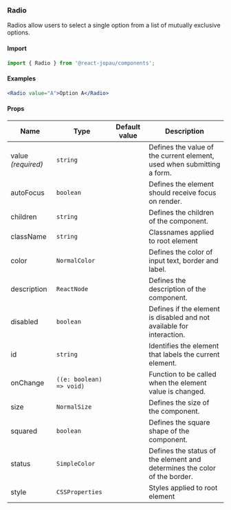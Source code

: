 ### Radio

Radios allow users to select a single option from a list of mutually exclusive options.

#### Import

```jsx
import { Radio } from '@react-jopau/components';
```

#### Examples

```jsx
<Radio value="A">Option A</Radio>
```

#### Props

| Name               | Type                     | Default value | Description                                                               |
| ------------------ | ------------------------ | ------------- | ------------------------------------------------------------------------- |
| value _(required)_ | `string`                 |               | Defines the value of the current element, used when submitting a form.    |
| autoFocus          | `boolean`                |               | Defines the element should receive focus on render.                       |
| children           | `string`                 |               | Defines the children of the component.                                    |
| className          | `string`                 |               | Classnames applied to root element                                        |
| color              | `NormalColor`            |               | Defines the color of input text, border and label.                        |
| description        | `ReactNode`              |               | Defines the description of the component.                                 |
| disabled           | `boolean`                |               | Defines if the element is disabled and not available for interaction.     |
| id                 | `string`                 |               | Identifies the element that labels the current element.                   |
| onChange           | `((e: boolean) => void)` |               | Function to be called when the element value is changed.                  |
| size               | `NormalSize`             |               | Defines the size of the component.                                        |
| squared            | `boolean`                |               | Defines the square shape of the component.                                |
| status             | `SimpleColor`            |               | Defines the status of the element and determines the color of the border. |
| style              | `CSSProperties`          |               | Styles applied to root element                                            |
